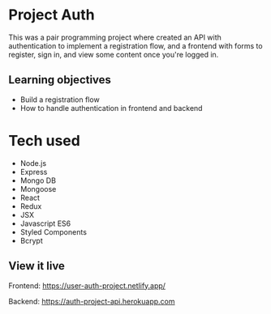# Project Auth
This was a pair programming project where created an API with authentication to implement a registration flow, and a frontend with forms to register, sign in, and view some content once you're logged in.

## Learning objectives
- Build a registration flow
- How to handle authentication in frontend and backend

# Tech used
- Node.js
- Express
- Mongo DB
- Mongoose
- React
- Redux
- JSX
- Javascript ES6
- Styled Components
- Bcrypt

## View it live
Frontend:
https://user-auth-project.netlify.app/

Backend:
https://auth-project-api.herokuapp.com

